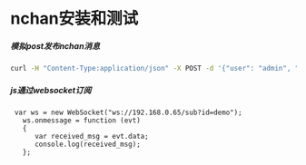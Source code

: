 # nchan安装和测试

##### 模拟post发布nchan消息
``` bash
curl -H "Content-Type:application/json" -X POST -d '{"user": "admin", "passwd":"12345678"}' http://192.168.0.65/pub?id=demo
``` 
##### js通过websocket订阅
``` 
 var ws = new WebSocket("ws://192.168.0.65/sub?id=demo");
   ws.onmessage = function (evt) 
   { 
      var received_msg = evt.data;
      console.log(received_msg);
   };
```

